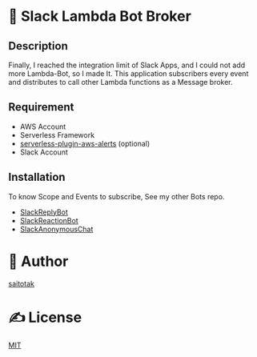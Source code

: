 ﻿# 🚦 Slack Lambda Bot Broker
## Description
Finally, I reached the integration limit of Slack Apps, and I could not add more Lambda-Bot, so I made It. 
This application subscribers every event and distributes to call other Lambda functions as a Message broker.

## Requirement
- AWS Account
- Serverless Framework
- [serverless-plugin-aws-alerts](https://serverless.com/blog/serverless-ops-metrics/) (optional)
- Slack Account

## Installation
To know Scope and Events to subscribe, See my other Bots repo.

- [SlackReplyBot](https://github.com/saitota/SlackReplyBot)
- [SlackReactionBot](https://github.com/saitota/SlackReactionBot)
- [SlackAnonymousChat](https://github.com/saitota/SlackAnonymousChat)

# 🐑 Author
[saitotak](https://qiita.com/saitotak)

# ✍ License
[MIT](./LICENSE)

